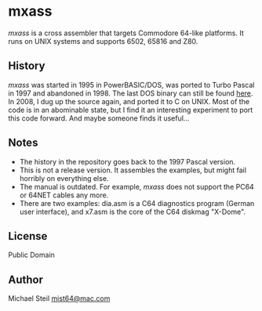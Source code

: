 # mxass

*mxass* is a cross assembler that targets Commodore 64-like platforms. It runs on UNIX systems and supports 6502, 65816 and Z80.

## History

*mxass* was started in 1995 in PowerBASIC/DOS, was ported to Turbo Pascal in 1997 and abandoned in 1998. The last DOS binary can still be found [here](http://www.weihenstephan.org/~michaste/mxass/). In 2008, I dug up the source again, and ported it to C on UNIX. Most of the code is in an abominable state, but I find it an interesting experiment to port this code forward. And maybe someone finds it useful...

## Notes

* The history in the repository goes back to the 1997 Pascal version.
* This is not a release version. It assembles the examples, but might fail horribly on everything else.
* The manual is outdated. For example, *mxass* does not support the PC64 or 64NET cables any more.
* There are two examples: dia.asm is a C64 diagnostics program (German user interface), and x7.asm is the core of the C64 diskmag "X-Dome".

## License

Public Domain

## Author

Michael Steil <mist64@mac.com>
